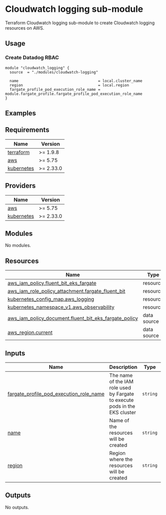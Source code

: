 # Cloudwatch logging sub-module

Terraform Cloudwatch logging sub-module to create Cloudwatch logging resources on AWS.

## Usage

### Create Datadog RBAC

```hcl
module "cloudwatch_logging" {
  source  = "./modules/cloudwatch-logging"

  name                                    = local.cluster_name
  region                                  = local.region
  fargate_profile_pod_execution_role_name = module.fargate_profile.fargate_profile_pod_execution_role_name
}
```

## Examples

<!-- BEGIN_TF_DOCS -->

## Requirements

| Name                                                                         | Version   |
|------------------------------------------------------------------------------|-----------|
| <a name="requirement_terraform"></a> [terraform](#requirement\_terraform)    | >= 1.9.8  |
| <a name="requirement_aws"></a> [aws](#requirement\_aws)                      | >= 5.75   |
| <a name="requirement_kubernetes"></a> [kubernetes](#requirement\_kubernetes) | >= 2.33.0 |

## Providers

| Name                                                                   | Version   |
|------------------------------------------------------------------------|-----------|
| <a name="provider_aws"></a> [aws](#provider\_aws)                      | >= 5.75   |
| <a name="provider_kubernetes"></a> [kubernetes](#provider\_kubernetes) | >= 2.33.0 |

## Modules

No modules.

## Resources

| Name                                                                                                                                                        | Type        |
|-------------------------------------------------------------------------------------------------------------------------------------------------------------|-------------|
| [aws_iam_policy.fluent_bit_eks_fargate](https://registry.terraform.io/providers/hashicorp/aws/latest/docs/resources/iam_policy)                             | resource    |
| [aws_iam_role_policy_attachment.fargate_fluent_bit](https://registry.terraform.io/providers/hashicorp/aws/latest/docs/resources/iam_role_policy_attachment) | resource    |
| [kubernetes_config_map.aws_logging](https://registry.terraform.io/providers/hashicorp/kubernetes/latest/docs/resources/config_map)                          | resource    |
| [kubernetes_namespace_v1.aws_observability](https://registry.terraform.io/providers/hashicorp/kubernetes/latest/docs/resources/namespace)                      | resource    |
| [aws_iam_policy_document.fluent_bit_eks_fargate_policy](https://registry.terraform.io/providers/hashicorp/aws/latest/docs/data-sources/iam_policy_document) | data source |
| [aws_region.current](https://registry.terraform.io/providers/hashicorp/aws/latest/docs/data-sources/region)                                                 | data source |

## Inputs

| Name                                                                                                                                                              | Description                                                                 | Type     | Default | Required |
|-------------------------------------------------------------------------------------------------------------------------------------------------------------------|-----------------------------------------------------------------------------|----------|---------|:--------:|
| <a name="input_fargate_profile_pod_execution_role_name"></a> [fargate\_profile\_pod\_execution\_role\_name](#input\_fargate\_profile\_pod\_execution\_role\_name) | The name of the IAM role used by Fargate to execute pods in the EKS cluster | `string` | n/a     |   yes    |
| <a name="input_name"></a> [name](#input\_name)                                                                                                                    | Name of the resources will be created                                       | `string` | n/a     |   yes    |
| <a name="input_region"></a> [region](#input\_region)                                                                                                              | Region where the resources will be created                                  | `string` | `null`  |    no    |

## Outputs

No outputs.
<!-- END_TF_DOCS -->
